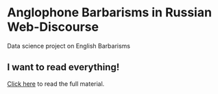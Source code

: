 # Anglophone Barbarisms in Russian Web-Discourse

Data science project on English Barbarisms

## I want to read everything!

[Click here](https://github.com/501Good/barbarisms/blob/master/Barbarisms.md) to read the full material.
